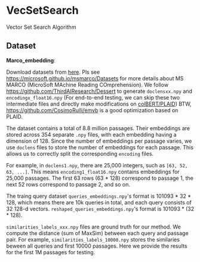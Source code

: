 # VecSetSearch
Vector Set Search Algorithm



## Dataset

**Marco_embedding**: 

Download datasets from [here](https://hkustconnect-my.sharepoint.com/:f:/g/personal/ytianbc_connect_ust_hk/EuaO6KmFlR5JpeWUUKLH6ccBEpFudB8yEJYBGnPRpX-G3g?e=zyZvsf).
Pls see https://microsoft.github.io/msmarco/Datasets for more details about MS MARCO (MicroSoft MAchine Reading COmprehension).
We follow https://github.com/ThirdAIResearch/Dessert to generate `doclensxx.npy` and `encodingx_float16.npy` (For end-to-end testing, we can skip these two intermediate files and directly make modifications on [colBERT/PLAID](https://github.com/stanford-futuredata/ColBERT))
BTW, https://github.com/CosimoRulli/emvb is a good optimization based on PLAID.

The dataset contains a total of 8.8 million passages. Their embeddings are stored across 354 separate `.npy` files, with each embedding having a dimension of 128. Since the number of embeddings per passage varies, we use `doclens` files to store the number of embeddings for each passage. This allows us to correctly split the corresponding `encoding` files.

For example, in `doclens1.npy`, there are 25,000 integers, such as `[63, 52, 63, ...]`. This means `encoding1_float16.npy` contains embeddings for 25,000 passages. The first 63 rows (63 * 128) correspond to passage 1, the next 52 rows correspond to passage 2, and so on.

The traing query dataset `queries_embeddings.npy`'s format is 101093 * 32 * 128, which means there are 10k queries in total, and each query consists of 32 128-d vectors. `reshaped_queries_embeddings.npy`'s format is 101093 * (32 * 128).



`similarities_labels_xxx.npy` files are ground truth for our method. We compute the distance (sum of MaxSim) between each query and passage pair. For example, `similarities_labels_10000.npy` stores the similaries beween all queries and first 10000 passages. Here we provide the results for the first 1M passages for testing.

